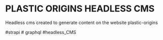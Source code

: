 # PLASTIC ORIGINS HEADLESS CMS

Headless cms created to generate content on the website plastic-origins

#strapi # graphql #headless_CMS

